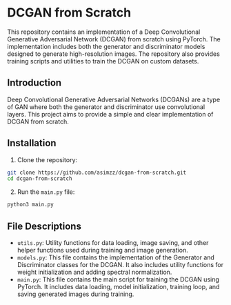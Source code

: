 # DCGAN from Scratch

This repository contains an implementation of a Deep Convolutional Generative Adversarial Network (DCGAN) from scratch using PyTorch. The implementation includes both the generator and discriminator models designed to generate high-resolution images. The repository also provides training scripts and utilities to train the DCGAN on custom datasets.

## Introduction

Deep Convolutional Generative Adversarial Networks (DCGANs) are a type of GAN where both the generator and discriminator use convolutional layers. This project aims to provide a simple and clear implementation of DCGAN from scratch.

## Installation

1. Clone the repository:

```bash
git clone https://github.com/asimzz/dcgan-from-scratch.git
cd dcgan-from-scratch
```

2. Run the `main.py` file:

```bash
python3 main.py
```

## File Descriptions

- `utils.py`: Utility functions for data loading, image saving, and other helper functions used during training and image generation.
- `models.py`: This file contains the implementation of the Generator and Discriminator classes for the DCGAN. It also includes utility functions for weight initialization and adding spectral normalization.
- `main.py`: This file contains the main script for training the DCGAN using PyTorch. It includes data loading, model initialization, training loop, and saving generated images during training.
